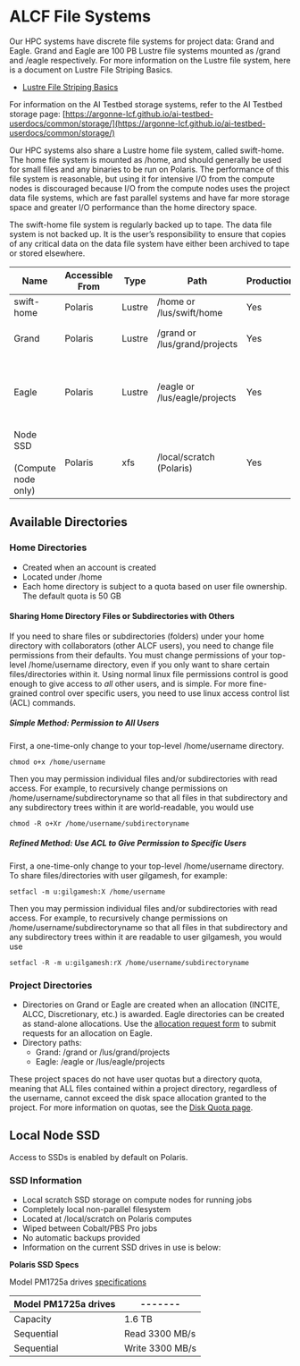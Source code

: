 # ALCF File Systems
Our HPC systems have discrete file systems for project data: Grand and Eagle. 
Grand and Eagle are 100 PB Lustre file systems mounted as /grand and /eagle respectively. 
For more information on the Lustre file system, here is a document on Lustre File Striping Basics.

* [Lustre File Striping Basics](https://www.alcf.anl.gov/support-center/training-assets/file-systems-and-io-performance)

For information on the AI Testbed storage systems, refer to the AI Testbed storage page: [https://argonne-lcf.github.io/ai-testbed-userdocs/common/storage/](https://argonne-lcf.github.io/ai-testbed-userdocs/common/storage/)

Our HPC systems also share a Lustre home file system, called swift-home. The home file system is mounted as /home, and should generally be used for small files and any binaries to be run on Polaris. The performance of this file system is reasonable, but using it for intensive I/O from the compute nodes is discouraged because I/O from the compute nodes uses the project data file systems, which are fast parallel systems and have far more storage space and greater I/O performance than the home directory space.

The swift-home file system is regularly backed up to tape. The data file system is not backed up. It is the user’s responsibility to ensure that copies of any critical data on the data file system have either been archived to tape or stored elsewhere.

| Name                                 | Accessible From | Type   | Path                                                                                  | Production                                    | Backed-up | Usage                                                                  |
|--------------------------------------|----------|--------|---------------------------------------------------------------------------------------|-----------------------------------------------|-----------|------------------------------------------------------------------------| 
| swift-home                           | Polaris  | Lustre | /home or /lus/swift/home	                                                          | Yes                                           | Yes | General use                                                            |
| Grand                                | Polaris	 | Lustre | /grand or /lus/grand/projects	                                                      | Yes	                                          | No  | Intensive job output, large files                                      |
| Eagle	                               | Polaris	 | Lustre | /eagle or /lus/eagle/projects	                                                      | Yes	                                          | No  | Community sharing via Globus; <br /> Intensive job output, large files | 
| Node SSD <br /><br /> (Compute node only)	 | Polaris	 | xfs	   | /local/scratch (Polaris) | Yes | No  | Local node scratch during run                                          |

## Available Directories
### Home Directories
- Created when an account is created
- Located under /home
- Each home directory is subject to a quota based on user file ownership. The default quota is 50 GB

#### Sharing Home Directory Files or Subdirectories with Others

If you need to share files or subdirectories (folders) under your home directory with collaborators (other ALCF users), you need to change file permissions from their defaults. You must change permissions of your top-level /home/username directory, even if you only want to share certain files/directories within it. Using normal linux file permissions control is good enough to give access to *all* other users, and is simple. For more fine-grained control over specific users, you need to use linux access control list (ACL) commands.

##### Simple Method: Permission to All Users

First, a one-time-only change to your top-level /home/username directory.

```
chmod o+x /home/username
```

Then you may permission individual files and/or subdirectories with read access. For example, to recursively change permissions on /home/username/subdirectoryname so that all files in that subdirectory and any subdirectory trees within it are world-readable, you would use

```
chmod -R o+Xr /home/username/subdirectoryname
```

##### Refined Method: Use ACL to Give Permission to Specific Users

First, a one-time-only change to your top-level /home/username directory. To share files/directories with user gilgamesh, for example:

```
setfacl -m u:gilgamesh:X /home/username
```

Then you may permission individual files and/or subdirectories with read access. For example, to recursively change permissions on /home/username/subdirectoryname so that all files in that subdirectory and any subdirectory trees within it are readable to user gilgamesh, you would use

```
setfacl -R -m u:gilgamesh:rX /home/username/subdirectoryname
```



### Project Directories
- Directories on Grand or Eagle are created when an allocation (INCITE, ALCC, Discretionary, etc.) is awarded. Eagle directories can be created as stand-alone allocations. Use the [allocation request form](https://accounts.alcf.anl.gov/allocationRequests) to submit requests for an allocation on Eagle. 
- Directory paths:
    - Grand: /grand or /lus/grand/projects
    - Eagle: /eagle or /lus/eagle/projects

These project spaces do not have user quotas but a directory quota, meaning that ALL files contained within a project directory, regardless of the username, cannot exceed the disk space allocation granted to the project. For more information on quotas, see the [Disk Quota page](disk-quota.md).

## Local Node SSD
Access to SSDs is enabled by default on Polaris.

### SSD Information
- Local scratch SSD storage on compute nodes for running jobs
- Completely local non-parallel filesystem
- Located at /local/scratch on Polaris computes
- Wiped between Cobalt/PBS Pro jobs
- No automatic backups provided
- Information on the current SSD drives in use is below:

**Polaris SSD Specs**

Model PM1725a drives [specifications](https://semiconductor.samsung.com/resources/brochure/Brochure_Samsung_PM1725a_NVMe_SSD_1805.pdf)

| Model PM1725a drives | -------         |
| ------ |-----------------|
| Capacity	| 1.6 TB          |
| Sequential | Read	3300 MB/s  |
| Sequential | Write	3300 MB/s |



